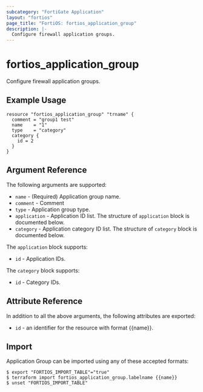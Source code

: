```yaml
---
subcategory: "FortiGate Application"
layout: "fortios"
page_title: "FortiOS: fortios_application_group"
description: |-
  Configure firewall application groups.
---
```


# fortios_application_group
Configure firewall application groups.

## Example Usage

```hcl
resource "fortios_application_group" "trname" {
  comment = "group1 test"
  name    = "1"
  type    = "category"
  category {
    id = 2
  }
}
```

## Argument Reference

The following arguments are supported:

* `name` - (Required) Application group name.
* `comment` - Comment
* `type` - Application group type.
* `application` - Application ID list. The structure of `application` block is documented below.
* `category` - Application category ID list. The structure of `category` block is documented below.

The `application` block supports:

* `id` - Application IDs.

The `category` block supports:

* `id` - Category IDs.


## Attribute Reference

In addition to all the above arguments, the following attributes are exported:
* `id` - an identifier for the resource with format {{name}}.

## Import

Application Group can be imported using any of these accepted formats:
```
$ export "FORTIOS_IMPORT_TABLE"="true"
$ terraform import fortios_application_group.labelname {{name}}
$ unset "FORTIOS_IMPORT_TABLE"
```
